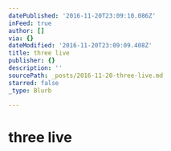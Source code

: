 ```yaml
---
datePublished: '2016-11-20T23:09:10.086Z'
inFeed: true
author: []
via: {}
dateModified: '2016-11-20T23:09:09.408Z'
title: three live
publisher: {}
description: ''
sourcePath: _posts/2016-11-20-three-live.md
starred: false
_type: Blurb

---
```

# three live